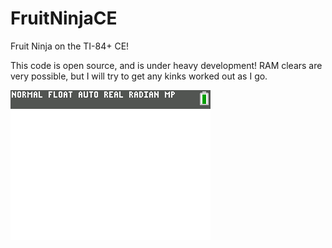 # FruitNinjaCE
Fruit Ninja on the TI-84+ CE!

This code is open source, and is under heavy development! RAM clears are very possible, but I will try to get any kinks worked out as I go.

![A Screenshot](https://raw.githubusercontent.com/Michael2-3B/FruitNinjaCE/master/screenshots/slicing.png)
